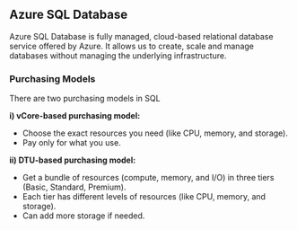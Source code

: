 ## Azure SQL Database

Azure SQL Database is fully managed, cloud-based relational database service offered by Azure. It allows us to create, scale and manage databases without managing the underlying infrastructure.

### Purchasing Models

There are two purchasing models in SQL

**i) vCore-based purchasing model:**

- Choose the exact resources you need (like CPU, memory, and storage).
- Pay only for what you use.

**ii) DTU-based purchasing model:**

- Get a bundle of resources (compute, memory, and I/O) in three tiers (Basic, Standard, Premium).
- Each tier has different levels of resources (like CPU, memory, and storage).
- Can add more storage if needed.
